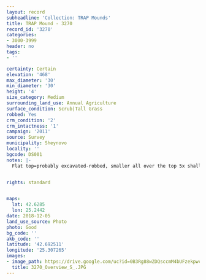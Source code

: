 ```yaml
---
layout: record
subheadline: 'Collection: TRAP Mounds'
title: TRAP Mound - 3270
record_id: '3270'
categories:
- 3000-3999
header: no
tags:
- ''

certainty: Certain
elevation: '468'
max_diameter: '30'
min_diameter: '30'
height: '4'
size_category: Medium
surrounding_land_use: Annual Agriculture
surface_condition: Scrub|Tall Grass
robbed: Yes
crm_condition: '2'
crm_intactness: '1'
campaign: '2011'
source: Survey
municipality: Sheynovo
locality: ''
bgcode: DS001
notes: |-
  Flat top=probably excavated-robbed, smaller all over the top 5x shallow, old vegetation grass.


rights: standard


maps:
  lat: 42.6285
  lon: 25.2442
date: 2018-12-05
land_use_source: Photo
photo: Good
bg_code: ''
akb_code: ''
latitude: '42.692511'
longitude: '25.307265'
images:
- image_path: https://drive.google.com/uc?id=0B3Rg88wZDQsccmM4bUFzekpwczg
  title: 3270_Overview_S_.JPG
---
```

